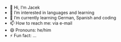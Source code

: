 - 👋 Hi, I’m Jacek
- 👀 I’m interested in languages and learning
- 🌱 I’m currently learning German, Spanish and coding
- 📫 How to reach me: via e-mail
- 😄 Pronouns: he/him
- ⚡ Fun fact: ...

<!---
SwiadomyDziwak/SwiadomyDziwak is a ✨ special ✨ repository because its `README.md` (this file) appears on your GitHub profile.
You can click the Preview link to take a look at your changes.
--->
